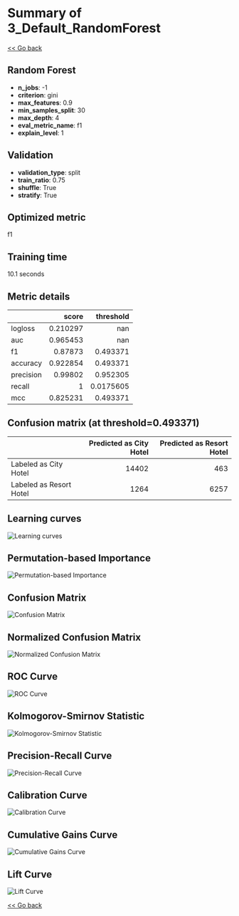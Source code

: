 # Summary of 3_Default_RandomForest

[<< Go back](../README.md)


## Random Forest
- **n_jobs**: -1
- **criterion**: gini
- **max_features**: 0.9
- **min_samples_split**: 30
- **max_depth**: 4
- **eval_metric_name**: f1
- **explain_level**: 1

## Validation
 - **validation_type**: split
 - **train_ratio**: 0.75
 - **shuffle**: True
 - **stratify**: True

## Optimized metric
f1

## Training time

10.1 seconds

## Metric details
|           |    score |   threshold |
|:----------|---------:|------------:|
| logloss   | 0.210297 | nan         |
| auc       | 0.965453 | nan         |
| f1        | 0.87873  |   0.493371  |
| accuracy  | 0.922854 |   0.493371  |
| precision | 0.99802  |   0.952305  |
| recall    | 1        |   0.0175605 |
| mcc       | 0.825231 |   0.493371  |


## Confusion matrix (at threshold=0.493371)
|                         |   Predicted as City Hotel |   Predicted as Resort Hotel |
|:------------------------|--------------------------:|----------------------------:|
| Labeled as City Hotel   |                     14402 |                         463 |
| Labeled as Resort Hotel |                      1264 |                        6257 |

## Learning curves
![Learning curves](learning_curves.png)

## Permutation-based Importance
![Permutation-based Importance](permutation_importance.png)
## Confusion Matrix

![Confusion Matrix](confusion_matrix.png)


## Normalized Confusion Matrix

![Normalized Confusion Matrix](confusion_matrix_normalized.png)


## ROC Curve

![ROC Curve](roc_curve.png)


## Kolmogorov-Smirnov Statistic

![Kolmogorov-Smirnov Statistic](ks_statistic.png)


## Precision-Recall Curve

![Precision-Recall Curve](precision_recall_curve.png)


## Calibration Curve

![Calibration Curve](calibration_curve_curve.png)


## Cumulative Gains Curve

![Cumulative Gains Curve](cumulative_gains_curve.png)


## Lift Curve

![Lift Curve](lift_curve.png)



[<< Go back](../README.md)
